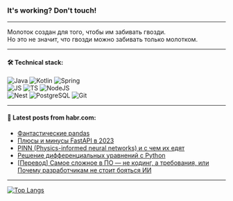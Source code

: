 ### It's working? Don't touch!

---
Молоток создан для того, чтобы им забивать гвозди. <br>
Но это не значит, что гвозди можно забивать только молотком.

---

#### 🛠️ Technical stack:

![Java](https://img.shields.io/badge/Java-informational?logo=Oracle&style=flat&logoColor=white&color=FF4500)
![Kotlin](https://img.shields.io/badge/Kotlin-informational?logo=Kotlin&style=flat&logoColor=white&color=774D97)
![Spring](https://img.shields.io/badge/SpringBoot-informational?logo=SpringBoot&style=flat&logoColor=white&color=6DB33F) <br>
![JS](https://img.shields.io/badge/JS-informational?logo=javaScript&style=flat&logoColor=black&color=F7Df1E)
![TS](https://img.shields.io/badge/TypeScript-informational?logo=typeScript&style=flat&logoColor=black&color=0667A8)
![NodeJS](https://img.shields.io/badge/NodeJS-informational?logo=node.js&style=flat&logoColor=white&color=70A760) <br>
![Nest](https://img.shields.io/badge/NestJS-informational?logo=NestJS&style=flat&logoColor=white&color=E0234E)
![PostgreSQL](https://img.shields.io/badge/PostgreSQL-informational?logo=PostgreSQL&style=flat&logoColor=white&color=DAA520)
![Git](https://img.shields.io/badge/Git-informational?logo=git&style=flat&logoColor=white&color=778899)

___

#### 💬 Latest posts from habr.com:

<!-- BLOG-POST-LIST:START -->
- [Фантастические pandas](https://habr.com/ru/articles/748556/?utm_source=habrahabr&utm_medium=rss&utm_campaign=748556)
- [Плюсы и минусы FastAPI в 2023](https://habr.com/ru/articles/748552/?utm_source=habrahabr&utm_medium=rss&utm_campaign=748552)
- [PINN &lpar;Physics-informed neural networks&rpar; и с чем их едят](https://habr.com/ru/articles/748538/?utm_source=habrahabr&utm_medium=rss&utm_campaign=748538)
- [Решение дифференциальных уравнений с Python](https://habr.com/ru/companies/otus/articles/748532/?utm_source=habrahabr&utm_medium=rss&utm_campaign=748532)
- [[Перевод] Самое сложное в ПО — не кодинг, а требования, или Почему разработчикам не стоит бояться ИИ](https://habr.com/ru/companies/ruvds/articles/748498/?utm_source=habrahabr&utm_medium=rss&utm_campaign=748498)
<!-- BLOG-POST-LIST:END -->

---
[![Top Langs](https://github-readme-stats-git-master-advtsetting-gmailcom.vercel.app/api/top-langs/?username=zloylis&langs_count=10&hide_title=false&title_color=e6edf3&size_weight=0.5&count_weight=0.5&layout=compact&hide_border=true&theme=dracula)](https://github.com/zloylis)

<!-- ![GitHub stats](https://github-readme-stats-git-master-advtsetting-gmailcom.vercel.app/api?username=zloylis&show_icons=true&hide_border=true&theme=dracula&hide_title=true&include_all_commits=true&count_private=true&hide=contribs&hide_rank=true) -->
